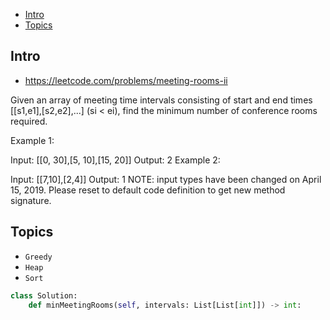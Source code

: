 - [Intro](#intro)
- [Topics](#topics)

## Intro

- https://leetcode.com/problems/meeting-rooms-ii


Given an array of meeting time intervals consisting of start and end times [[s1,e1],[s2,e2],...] (si < ei), find the minimum number of conference rooms required.

Example 1:

Input: [[0, 30],[5, 10],[15, 20]]
Output: 2
Example 2:

Input: [[7,10],[2,4]]
Output: 1
NOTE: input types have been changed on April 15, 2019. Please reset to default code definition to get new method signature.




## Topics

- `Greedy`
- `Heap`
- `Sort`


```py
class Solution:
    def minMeetingRooms(self, intervals: List[List[int]]) -> int:
        
```